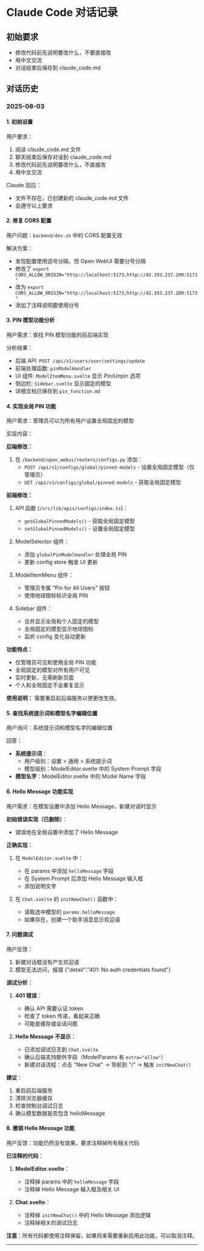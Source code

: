 # Claude Code 对话记录

## 初始要求
- 修改代码前先说明要改什么，不要直接改
- 用中文交流
- 对话结束后保存到 claude_code.md

## 对话历史

### 2025-08-03

#### 1. 初始设置
用户要求：
1. 阅读 claude_code.md 文件
2. 聊天结束后保存对话到 claude_code.md
3. 修改代码前先说明要改什么，不直接改
4. 用中文交流

Claude 回应：
- 文件不存在，已创建新的 claude_code.md 文件
- 会遵守以上要求

#### 2. 修复 CORS 配置
用户问题：`backend/dev.sh` 中的 CORS 配置无效

解决方案：
- 发现配置使用逗号分隔，但 Open WebUI 需要分号分隔
- 修改了 `export CORS_ALLOW_ORIGIN="http://localhost:5173,http://42.193.237.200:5173"`
- 改为 `export CORS_ALLOW_ORIGIN="http://localhost:5173;http://42.193.237.200:5173"`
- 添加了注释说明要使用分号

#### 3. PIN 模型功能分析
用户需求：查找 PIN 模型功能的前后端实现

分析结果：
- 后端 API: `POST /api/v1/users/user/settings/update`
- 前端处理函数: `pinModelHandler` 
- UI 组件: `ModelItemMenu.svelte` 显示 Pin/Unpin 选项
- 侧边栏: `Sidebar.svelte` 显示固定的模型
- 详细文档已保存到 `pin_function.md`

#### 4. 实现全局 PIN 功能
用户需求：管理员可以为所有用户设置全局固定的模型

实现内容：

**后端修改：**
1. 在 `/backend/open_webui/routers/configs.py` 添加：
   - `POST /api/v1/configs/global/pinned-models` - 设置全局固定模型（仅管理员）
   - `GET /api/v1/configs/global/pinned-models` - 获取全局固定模型

**前端修改：**
1. API 函数 (`/src/lib/apis/configs/index.ts`)：
   - `getGlobalPinnedModels()` - 获取全局固定模型
   - `setGlobalPinnedModels()` - 设置全局固定模型

2. ModelSelector 组件：
   - 添加 `globalPinModelHandler` 处理全局 PIN
   - 更新 config store 触发 UI 更新

3. ModelItemMenu 组件：
   - 管理员专属 "Pin for All Users" 按钮
   - 使用地球图标标识全局 PIN

4. Sidebar 组件：
   - 合并显示全局和个人固定的模型
   - 全局固定的模型显示地球图标
   - 监听 config 变化自动更新

**功能特点：**
- 仅管理员可见和使用全局 PIN 功能
- 全局固定的模型对所有用户可见
- 实时更新，无需刷新页面
- 个人和全局固定不会重复显示

**使用说明：**
需要重启前后端服务以使更改生效。

#### 5. 查找系统提示词和模型名字编辑位置
用户询问：系统提示词和模型名字的编辑位置

回答：
- **系统提示词**：
  - 用户级别：设置 > 通用 > 系统提示词
  - 模型级别：ModelEditor.svelte 中的 System Prompt 字段
- **模型名字**：ModelEditor.svelte 中的 Model Name 字段

#### 6. Hello Message 功能实现
用户需求：在模型设置中添加 Hello Message，新建对话时显示

**初始错误实现（已删除）**：
- 错误地在全局设置中添加了 Hello Message

**正确实现**：
1. 在 `ModelEditor.svelte` 中：
   - 在 params 中添加 `helloMessage` 字段
   - 在 System Prompt 后添加 Hello Message 输入框
   - 添加说明文字

2. 在 `Chat.svelte` 的 `initNewChat()` 函数中：
   - 读取选中模型的 `params.helloMessage`
   - 如果存在，创建一个助手消息显示欢迎语

#### 7. 问题调试
用户反馈：
1. 新建对话框没有产生欢迎语
2. 模型无法访问，报错 {"detail":"401: No auth credentials found"}

**调试分析**：
1. **401 错误**：
   - 确认 API 需要认证 token
   - 检查了 token 传递，看起来正确
   - 可能是缓存或会话问题

2. **Hello Message 不显示**：
   - 已添加调试日志到 `Chat.svelte`
   - 确认后端支持额外字段（ModelParams 有 `extra="allow"`）
   - 新建对话流程：点击 "New Chat" → 导航到 "/" → 触发 `initNewChat()`

**建议**：
1. 重启前后端服务
2. 清除浏览器缓存
3. 检查控制台调试日志
4. 确认模型数据是否包含 helloMessage

#### 8. 撤销 Hello Message 功能
用户反馈：功能仍然没有效果，要求注释掉所有相关代码

**已注释的代码**：
1. **ModelEditor.svelte**：
   - 注释掉 params 中的 `helloMessage` 字段
   - 注释掉 Hello Message 输入框及相关 UI

2. **Chat.svelte**：
   - 注释掉 `initNewChat()` 中的 Hello Message 添加逻辑
   - 注释掉相关的调试日志

**注意**：所有代码都使用注释保留，如果将来需要重新启用此功能，可以取消注释。

---